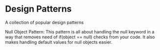 # Design Patterns

A collection of popular design patterns

Null Object Pattern: This pattern is all about handling the null keyword in a way that removes need of if(object == null) checks from your code. It also makes handling default values for null objects easier.

